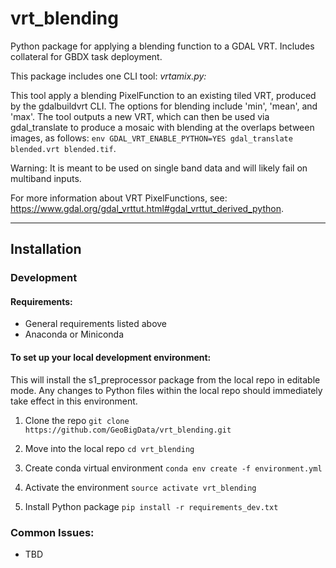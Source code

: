 # vrt_blending
Python package for applying a blending function to a GDAL VRT.
Includes collateral for GBDX task deployment.


This package includes one CLI tool:
*vrtamix.py:*

This tool apply a blending PixelFunction to an existing tiled VRT, produced by the gdalbuildvrt CLI. The options for blending include 'min', 'mean', and 'max'. The tool outputs a new VRT, which can then be used via gdal_translate to produce a mosaic with blending at the overlaps between images, as follows:
`env GDAL_VRT_ENABLE_PYTHON=YES gdal_translate blended.vrt blended.tif`.

Warning: It is meant to be used on single band data and will likely fail on multiband inputs.

For more information about VRT PixelFunctions, see: https://www.gdal.org/gdal_vrttut.html#gdal_vrttut_derived_python.

------------
## Installation

### Development
#### Requirements:
- General requirements listed above
- Anaconda or Miniconda

#### To set up your local development environment:
This will install the s1_preprocessor package from the local repo in editable mode.
Any changes to Python files within the local repo should immediately take effect in this environment.

1. Clone the repo
`git clone https://github.com/GeoBigData/vrt_blending.git`

2. Move into the local repo
`cd vrt_blending`

3. Create conda virtual environment
`conda env create -f environment.yml`

4. Activate the environment
`source activate vrt_blending`

5. Install Python package
`pip install -r requirements_dev.txt`

### Common Issues:
- TBD
